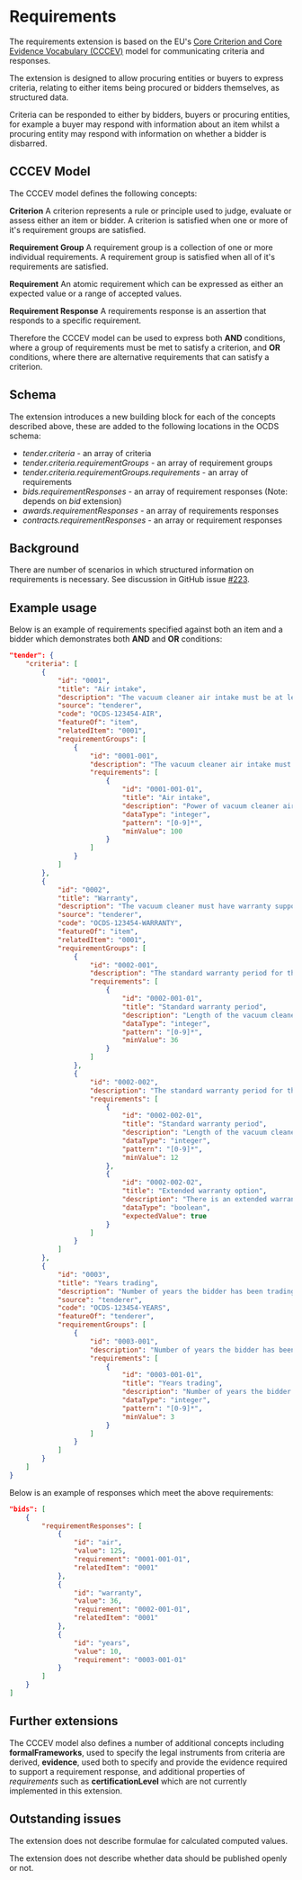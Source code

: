 # Requirements

The requirements extension is based on the EU's [Core Criterion and Core Evidence Vocabulary (CCCEV)](https://joinup.ec.europa.eu/node/153001) model for communicating criteria and responses.

The extension is designed to allow procuring entities or buyers to express criteria, relating to either items being procured or bidders themselves, as structured data.

Criteria can be responded to either by bidders, buyers or procuring entities, for example a buyer may respond with information about an item whilst a procuring entity may respond with information on whether a bidder is disbarred.

## CCCEV Model

The CCCEV model defines the following concepts:

**Criterion**
A criterion represents a rule or principle used to judge, evaluate or assess either an item or bidder. A criterion is satisfied when one or more of it's requirement groups are satisfied.

**Requirement Group**
A requirement group is a collection of one or more individual requirements. A requirement group is satisfied when all of it's requirements are satisfied.

**Requirement**
An atomic requirement which can be expressed as either an expected value or a range of accepted values.

**Requirement Response**
A requirements response is an assertion that responds to a specific requirement.

Therefore the CCCEV model can be used to express both **AND** conditions, where a group of requirements must be met to satisfy a criterion, and **OR** conditions, where there are alternative requirements that can satisfy a criterion.

## Schema

The extension introduces a new building block for each of the concepts described above, these are added to the following locations in the OCDS schema:

- *tender.criteria* - an array of criteria
- *tender.criteria.requirementGroups* - an array of requirement groups
- *tender.criteria.requirementGroups.requirements* - an array of requirements
- *bids.requirementResponses* - an array of requirement responses (Note: depends on *bid* extension)
- *awards.requirementResponses* - an array of requirements responses
- *contracts.requirementResponses* - an array or requirement responses

## Background

There are number of scenarios in which structured information on requirements is necessary. See discussion in GitHub issue [#223](https://github.com/open-contracting/standard/issues/223).

## Example usage

Below is an example of requirements specified against both an item and a bidder which demonstrates both **AND** and **OR** conditions:

````json
"tender": {
	"criteria": [
		{
			"id": "0001",
			"title": "Air intake",
			"description": "The vacuum cleaner air intake must be at least 100W",
			"source": "tenderer",
			"code": "OCDS-123454-AIR",
			"featureOf": "item",
			"relatedItem": "0001",
			"requirementGroups": [
				{
					"id": "0001-001",
					"description": "The vacuum cleaner air intake must be at least 100W",
					"requirements": [
						{
							"id": "0001-001-01",
							"title": "Air intake",
							"description": "Power of vacuum cleaner air intake in W",
							"dataType": "integer",
							"pattern": "[0-9]*",
							"minValue": 100
						}
					]
				}
			]
		},
		{
			"id": "0002",
			"title": "Warranty",
			"description": "The vacuum cleaner must have warranty support options for at least 36 months",
			"source": "tenderer",
			"code": "OCDS-123454-WARRANTY",
			"featureOf": "item",
			"relatedItem": "0001",
			"requirementGroups": [
				{
					"id": "0002-001",
					"description": "The standard warranty period for the vacuum cleaner must be at least 36 months",
					"requirements": [
						{
							"id": "0002-001-01",
							"title": "Standard warranty period",
							"description": "Length of the vacuum cleaner standard warranty period in months",
							"dataType": "integer",
							"pattern": "[0-9]*",
							"minValue": 36
						}
					]
				},
				{
					"id": "0002-002",
					"description": "The standard warranty period for the vacuum cleaner must be at least 12 months with an option to extend to 36 months",
					"requirements": [
						{
							"id": "0002-002-01",
							"title": "Standard warranty period",
							"description": "Length of the vacuum cleaner standard warranty period in months",
							"dataType": "integer",
							"pattern": "[0-9]*",
							"minValue": 12
						},
						{
							"id": "0002-002-02",
							"title": "Extended warranty option",
							"description": "There is an extended warranty option for at least 36 months",
							"dataType": "boolean",
							"expectedValue": true
						}
					]
				}
			]
		},
		{
			"id": "0003",
			"title": "Years trading",
			"description": "Number of years the bidder has been trading",
			"source": "tenderer",
			"code": "OCDS-123454-YEARS",
			"featureOf": "tenderer",
			"requirementGroups": [
				{
					"id": "0003-001",
					"description": "Number of years the bidder has been trading",
					"requirements": [
						{
							"id": "0003-001-01",
							"title": "Years trading",
							"description": "Number of years the bidder has been trading",
							"dataType": "integer",
							"pattern": "[0-9]*",
							"minValue": 3
						}
					]
				}
			]
		}
	]
}
````
Below is an example of responses which meet the above requirements:

````json
"bids": [
	{
		"requirementResponses": [
			{
				"id": "air",
				"value": 125,
				"requirement": "0001-001-01",
				"relatedItem": "0001"
			},
			{
				"id": "warranty",
				"value": 36,
				"requirement": "0002-001-01",
				"relatedItem": "0001"
			},
			{
				"id": "years",
				"value": 10,
				"requirement": "0003-001-01"
			}
		]
	}
]
````

## Further extensions

The CCCEV model also defines a number of additional concepts including **formalFrameworks**, used to specify the legal instruments from criteria are derived, **evidence**, used both to specify and provide the evidence required to support a requirement response, and additional properties of *requirements* such as **certificationLevel** which are not currently implemented in this extension.

## Outstanding issues

The extension does not describe formulae for calculated computed values.

The extension does not describe whether data should be published openly or not.

